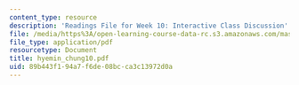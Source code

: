 ```yaml
---
content_type: resource
description: 'Readings File for Week 10: Interactive Class Discussion'
file: /media/https%3A/open-learning-course-data-rc.s3.amazonaws.com/mas-961-seminar-on-deep-engagement-fall-2004/89b443f194a7f6de08bcca3c13972d0a_hyemin_chung10.pdf
file_type: application/pdf
resourcetype: Document
title: hyemin_chung10.pdf
uid: 89b443f1-94a7-f6de-08bc-ca3c13972d0a
---
```

